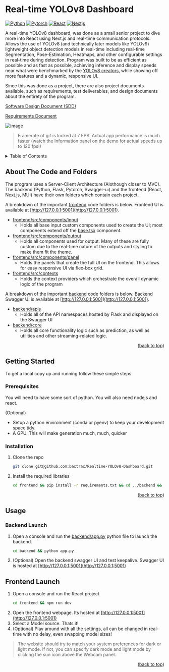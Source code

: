 # Real-time YOLOv8 Dashboard



[![Python][Python-badge]][Python-url]
[![Pytorch][Pytorch-badge]][Pytorch-url]
[![React][React-badge]][React-url]
[![Nextjs][Nextjs-badge]][Nextjs-url]

A real-time YOLOv8 dashboard, was done as a small senior project to dive more into React using Next.js and real-time communication protocols. Allows the use of YOLOv8 (and technically later models like YOLOv9) lightweight object detection models in real-time including real-time Segmentation, Pose-Estimation, Heatmaps, and other configurable settings in real-time  during detection. Program was built to be as efficient as possible and as fast as possible, achieving inference and display speeds near what were benchmarked by the [YOLOv8 creators](https://www.ultralytics.com/), while showing off more features and a dynamic, responsive UI.

Since this was done as a project, there are also project documents available, such as requirements, test deliverables, and design documents about the entirety of the program.

[Software Design Document (SDD)](docs/Requirements.pdf)

[Requirements Document](docs/Software_Design_Document.pdf)

![image](docs/demo.gif)
> Framerate of gif is locked at 7 FPS. Actual app performance is much faster (watch the Information panel on the demo for actual speeds up to 120 fps!)
<!-- TABLE OF CONTENTS -->
<details>
  <summary>Table of Contents</summary>
  <ol>
    <li>
      <a href="#about-the-code-and-folders">About The Code and Folders</a>
    </li>
    <li>
      <a href="#getting-started">Getting Started</a>
      <ul>
        <li><a href="#prerequisites">Prerequisites</a></li>
        <li><a href="#installation">Installation</a></li>
      </ul>
    </li>
    <li>
      <a href="#usage">Usage</a>
      <ul>
        <li><a href="#backend-launch">Backend Launch</a></li>
        <li><a href="#frontend-launch">Frontend Launch</a></li>
      </ul>
    </li>
  </ol>
</details>

<!-- Improved compatibility of back-to-top link: See: https://github.com/othneildrew/Best-README-Template/pull/73 -->
<a name="readme-top"></a>

<!-- ABOUT THE CODE-->
## About The Code and Folders

The program uses a Server-Client Architecture (Alothough closer to MVC). The backend (Python, Flask, Pytorch, Swagger-ui) and the frontend (React, Next.js, MUI) have their own folders which contain each project.

A breakdown of the important [frontend](frontend) code folders is below. Frontend UI is available at [http://127.0.0.1:5001](http://127.0.0.1:5001).
* [frontend/src/components/input](frontend/src/components/input)
  * Holds all base input custom components used to create the UI; most components extend off the [base.tsx](frontend/src/components/input/base.tsx) component.
* [frontend/src/components/output](frontend/src/components/output)
  * Holds all components used for output. Many of these are fully custom due to the real-time nature of the outputs and styling to make them fit the theme.
* [frontend/src/components/panel](frontend/src/components/panel)
  * Holds the panels that create the full UI on the frontend. This allows for easy responsive UI via flex-box grid.
* [frontend/src/contexts](frontend/src/contexts)
  * Holds the context providers which orchestrate the overall dynamic logic of the program

A breakdown of the important [backend](backend) code folders is below. Backend Swagger UI is available at [http://127.0.0.1:5001](http://127.0.0.1:5001).
* [backend/apis](backend/apis)
  * Holds all of the API namespaces hosted by Flask and displayed on the Swagger UI
* [backend/core](backend/core)
  * Holds all core functionality logic such as prediction, as well as utilities and other streaming-related logic.

<p align="right">(<a href="#readme-top">back to top</a>)</p>

<!-- GETTING STARTED -->
## Getting Started
To get a local copy up and running follow these simple steps.

### Prerequisites

You will need to have some sort of python. You will also need nodejs and react.

(Optional)
* Setup a python environment (conda or pyenv) to keep your development space tidy.
* A GPU. This will make generation much, much, quicker

### Installation

1. Clone the repo
   ```bash
   git clone git@github.com:baxtrax/Realtime-YOLOv8-Dashboard.git
   ```
2. Install the required libraries
   ```bash
   cd frontend && pip install -r requirements.txt && cd ../backend && npm install
   ```
<p align="right">(<a href="#readme-top">back to top</a>)</p>

<!-- USAGE EXAMPLES -->
## Usage
### Backend Launch
1. Open a console and run the [backend/app.py](backend/app.py) python file to launch the backend.
   ```bash
   cd backend && python app.py
   ```
2. (Optional) Open the backend swagger UI and test keepalive. Swagger UI is hosted at [http://127.0.0.1:5001](http://127.0.0.1:5001)

## Frontend Launch
1. Open a console and run the React project
   ```bash
   cd frontend && npm run dev
   ```
2. Open the frontend webpage. Its hosted at [http://127.0.0.1:5001](http://127.0.0.1:5001)
3. Select a Model source. Thats it!
4. (Optional) Play around with all the settings, all can be changed in real-time with no delay, even swapping model sizes!
> The website should try to match your system preferences for dark or light mode. If not, you can specify dark mode and light mode by clicking the sun icon above the Webcam panel.
<p align="right">(<a href="#readme-top">back to top</a>)</p>


<!-- MARKDOWN LINKS & IMAGES -->
<!-- https://www.markdownguide.org/basic-syntax/#reference-style-links -->
[Python-badge]: https://img.shields.io/badge/Python-3776AB.svg?style=for-the-badge&logo=python&logoColor=FFD343
[Python-url]: https://www.python.org/
[Pytorch-badge]: https://img.shields.io/badge/Pytorch-EE4C2C.svg?style=for-the-badge&logo=pytorch&logoColor=white
[Pytorch-url]: https://pytorch.org/
[React-badge]: https://shields.io/badge/react-black?logo=react&style=for-the-badge
[React-url]: https://react.dev/
[Nextjs-badge]: https://img.shields.io/badge/next.js-000000?style=for-the-badge&logo=nextdotjs&logoColor=white
[Nextjs-url]: https://nextjs.org/

